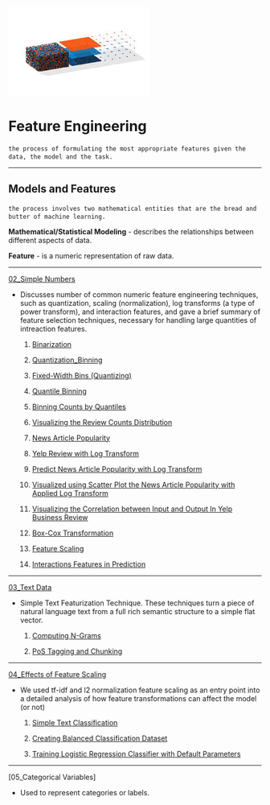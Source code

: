 ![png](image/feature_engineering.png)

# Feature Engineering

    the process of formulating the most appropriate features given the data, the model and the task.
---


## Models and Features

    the process involves two mathematical entities that are the bread and butter of machine learning.



**Mathematical/Statistical Modeling** - describes the relationships between different aspects of data.

**Feature** - is a numeric representation of raw data.

---

[02_Simple Numbers](https://github.com/CFerraren/Feature-Engineering-for-Machine-Learning/tree/master/02_Simple%20Numbers)

   - Discusses number of common numeric feature engineering techniques, such as quantization, scaling (normalization), log transforms (a type of power transform), and interaction features, and gave a brief summary of feature selection techniques, necessary for handling large quantities of intreaction features.
   

       1. [Binarization](https://github.com/CFerraren/Feature-Engineering-for-Machine-Learning/blob/master/02_Simple%20Numbers/2-1_Binarization.ipynb)

       2. [Quantization_Binning](https://github.com/CFerraren/Feature-Engineering-for-Machine-Learning/blob/master/02_Simple%20Numbers/2-2_Quantization_Binning.ipynb)

       3. [Fixed-Width Bins (Quantizing)](https://github.com/CFerraren/Feature-Engineering-for-Machine-Learning/blob/master/02_Simple%20Numbers/2-3_Fixed-Width%20Bins%20(Quantizing).ipynb)

       4. [Quantile Binning](https://github.com/CFerraren/Feature-Engineering-for-Machine-Learning/blob/master/02_Simple%20Numbers/2-4_Quantile%20Binning.ipynb)

       5. [Binning Counts by Quantiles](https://github.com/CFerraren/Feature-Engineering-for-Machine-Learning/blob/master/02_Simple%20Numbers/2-5_Binning%20Counts%20by%20Quantiles.ipynb)

       6. [Visualizing the Review Counts Distribution](https://github.com/CFerraren/Feature-Engineering-for-Machine-Learning/blob/master/02_Simple%20Numbers/2-6_Visualizing%20the%20Review%20Counts%20Distribution.ipynb)

       7. [News Article Popularity](https://github.com/CFerraren/Feature-Engineering-for-Machine-Learning/blob/master/02_Simple%20Numbers/2-7_News%20Article%20Popularity.ipynb)

       8. [Yelp Review with Log Transform](https://github.com/CFerraren/Feature-Engineering-for-Machine-Learning/blob/master/02_Simple%20Numbers/2-8_Yelp%20Review%20with%20Log%20Transform.ipynb)

       9. [Predict News Article Popularity with Log Transform](https://github.com/CFerraren/Feature-Engineering-for-Machine-Learning/blob/master/02_Simple%20Numbers/2-9_Predict%20News%20Article%20Popularity%20with%20Log%20Transform.ipynb)

       10. [Visualized using Scatter Plot the News Article Popularity with Applied Log Transform](https://github.com/CFerraren/Feature-Engineering-for-Machine-Learning/blob/master/02_Simple%20Numbers/2-10_Visualized%20using%20Scatter%20Plot%20the%20News%20Article%20Popularity%20with%20Applied%20Log%20Transform.ipynb)

       11. [Visualizing the Correlation between Input and Output In Yelp Business Review](https://github.com/CFerraren/Feature-Engineering-for-Machine-Learning/blob/master/02_Simple%20Numbers/2-11_Visualizing%20the%20Correlation%20between%20Input%20and%20Output%20In%20Yelp%20Business%20Review.ipynb)

       12. [Box-Cox Transformation](https://github.com/CFerraren/Feature-Engineering-for-Machine-Learning/blob/master/02_Simple%20Numbers/2-12_Box-Cox%20Transformation.ipynb)

       13. [Feature Scaling](https://github.com/CFerraren/Feature-Engineering-for-Machine-Learning/blob/master/02_Simple%20Numbers/2-13_Feature%20Scaling.ipynb)

       14. [Interactions Features in Prediction](https://github.com/CFerraren/Feature-Engineering-for-Machine-Learning/blob/master/02_Simple%20Numbers/2-14_Interactions%20Features%20in%20Prediction.ipynb)
       
---

[03_Text Data](https://github.com/CFerraren/Feature-Engineering-for-Machine-Learning/tree/master/03_Text%20Data)

   - Simple Text Featurization Technique. These techniques turn a piece of natural language text from a full rich semantic structure to a simple flat vector.
   
       1. [Computing N-Grams](https://github.com/CFerraren/Feature-Engineering-for-Machine-Learning/blob/master/03_Text%20Data/3-1_Computing%20N-Grams.ipynb)
   
       2. [PoS Tagging and Chunking](https://github.com/CFerraren/Feature-Engineering-for-Machine-Learning/blob/master/03_Text%20Data/3-2_PoS%20Tagging%20and%20Chunking.ipynb)
       

---
       
[04_Effects of Feature Scaling](https://github.com/CFerraren/Feature-Engineering-for-Machine-Learning/tree/master/04_Effects%20of%20Feature%20Scaling)

   - We used tf-idf and l2 normalization feature scaling as an entry point into a detailed analysis of how feature transformations can affect the model (or not)
   
   
       1. [Simple Text Classification](https://github.com/CFerraren/Feature-Engineering-for-Machine-Learning/blob/master/04_Effects%20of%20Feature%20Scaling/4-0_Simple%20Text%20Classification.ipynb)
       
       2. [Creating Balanced Classification Dataset](https://github.com/CFerraren/Feature-Engineering-for-Machine-Learning/blob/master/04_Effects%20of%20Feature%20Scaling/4-1_Creating%20Balanced%20Classification%20Dataset.ipynb)
       
       3. [Training Logistic Regression Classifier with Default Parameters](https://github.com/CFerraren/Feature-Engineering-for-Machine-Learning/blob/master/04_Effects%20of%20Feature%20Scaling/4-2_Training%20Logistic%20Regression%20Classifier%20with%20Default%20Parameters.ipynb)
       
---

[05_Categorical Variables]

   - Used to represent categories or labels.
